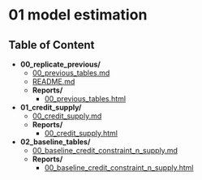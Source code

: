 
# 01 model estimation



## Table of Content

 - **00_replicate_previous/**
   - [00_previous_tables.md](https://github.com/thomaspernet/pollution_credit_constraint/tree/master/02_data_analysis/01_model_estimation/00_replicate_previous/00_previous_tables.md)
   - [README.md](https://github.com/thomaspernet/pollution_credit_constraint/tree/master/02_data_analysis/01_model_estimation/00_replicate_previous/README.md)
   - **Reports/**
     - [00_previous_tables.html](https://htmlpreview.github.io/?https://github.com/thomaspernet/pollution_credit_constraint/blob/master/02_data_analysis/01_model_estimation/00_replicate_previous/Reports/00_previous_tables.html)
 - **01_credit_supply/**
   - [00_credit_supply.md](https://github.com/thomaspernet/pollution_credit_constraint/tree/master/02_data_analysis/01_model_estimation/01_credit_supply/00_credit_supply.md)
   - **Reports/**
     - [00_credit_supply.html](https://htmlpreview.github.io/?https://github.com/thomaspernet/pollution_credit_constraint/blob/master/02_data_analysis/01_model_estimation/01_credit_supply/Reports/00_credit_supply.html)
 - **02_baseline_tables/**
   - [00_baseline_credit_constraint_n_supply.md](https://github.com/thomaspernet/pollution_credit_constraint/tree/master/02_data_analysis/01_model_estimation/02_baseline_tables/00_baseline_credit_constraint_n_supply.md)
   - **Reports/**
     - [00_baseline_credit_constraint_n_supply.html](https://htmlpreview.github.io/?https://github.com/thomaspernet/pollution_credit_constraint/blob/master/02_data_analysis/01_model_estimation/02_baseline_tables/Reports/00_baseline_credit_constraint_n_supply.html)
